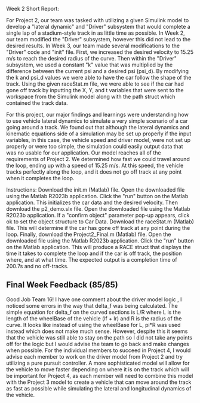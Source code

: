 Week 2 Short Report:

For Project 2, our team was tasked with utilizing a given Simulink model to develop a "lateral dynamic" and "Driver" subsystem that would complete a single lap of a stadium-style track in as little time as possible. In Week 2, our team modified the "Driver" subsystem, however this did not lead to the desired results. In Week 3, our team made several modifications to the "Driver" code and "init" file. First, we increased the desired velocity to 15.25 m/s to reach the desired radius of the curve. Then within the "Driver" subsystem, we used a constant "k" value that was multiplied by the difference between the current psi and a desired psi (psi_d). By modifying the k and psi_d values we were able to have the car follow the shape of the track. Using the given raceStat.m file, we were able to see if the car had gone off track by inputting the X, Y, and t variables that were sent to the workspace from the Simulink model along with the path struct which contained the track data. 

For this project, our major findings and learnings were understanding how to use vehicle lateral dynamics to simulate a very simple scenario of a car going around a track. We found out that although the lateral dynamics and kinematic equations side of a simulation may be set up properly if the input variables, in this case, the vehicle speed and driver model, were not set up properly or were too simple, the simulation could easily output data that was no usable for our application. Our model reaches all of the requirements of Project 2. We determined how fast we could travel around the loop, ending up with a speed of 15.25 m/s. At this speed, the vehicle tracks perfectly along the loop, and it does not go off track at any point when it completes the loop.


Instructions:
Download the init.m (Matlab) file. Open the downloaded file using the Matlab R2023b application. Click the "run" button on the Matlab application. This initializes the car data and the desired velocity. Then download the p2_demo.slx file. Open the downloaded file using the Matlab R2023b application. If a "confirm object" parameter pop-up appears, click ok to set the object structure to Car Data. Download the raceStat.m (Matlab) file. This will determine if the car has gone off track at any point during the loop. Finally, download the Project2_Final.m (Matlab) file. Open the downloaded file using the Matlab R2023b application. Click the "run" button on the Matlab application. This will produce a RACE struct that displays the time it takes to complete the loop and if the car is off track, the position where, and at what time. The expected output is a completion time of 200.7s and no off-tracks. 

## Final Week Feedback (85/85)
Good Job Team 16! I have one comment about the driver model logic , I noticed some errors in the way that delta_f was being calculated. The simple equation for delta_f on the curved sections is L/R where L is the length of the wheelBase of the vehicle (lf + lr) and R is the radius of the curve. It looks like instead of using the wheelBase for L, pi*R was used instead which does not make much sense. However, despite this it seems that the vehicle was still able to stay on the path so I did not take any points off for the logic but I would advise the team to go back and make changes when possible. For the individual members to succeed in Project 4, I would advise each member to work on the driver model from Project 2 and try utilizing a pure pursuit  controller. A more sophisticated model will allow for the vehicle to move faster depending on where it is on the track which will be important for Project 4, as each member will need to combine this model with the Project 3 model to create a vehicle that can move around the track as fast as possible while simulating the lateral and longitudinal dynamics of the vehicle. 
